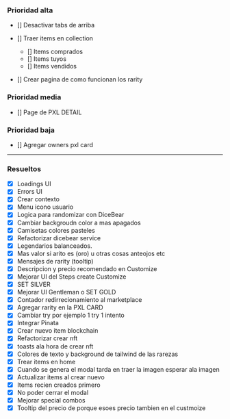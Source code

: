 ### Prioridad alta

- [] Desactivar tabs de arriba

- [] Traer items en collection

  - [] Items comprados
  - [] Items tuyos
  - [] Items vendidos

- [] Crear pagina de como funcionan los rarity

### Prioridad media

- [] Page de PXL DETAIL

### Prioridad baja

- [] Agregar owners pxl card

---

### Resueltos

- [x] Loadings UI
- [x] Errors UI
- [x] Crear contexto
- [x] Menu icono usuario
- [x] Logica para randomizar con DiceBear
- [x] Cambiar backgroudn color a mas apagados
- [x] Camisetas colores pasteles
- [x] Refactorizar dicebear service
- [x] Legendarios balanceados.
- [x] Mas valor si arito es (oro) u otras cosas anteojos etc
- [x] Mensajes de rarity (tooltip)
- [x] Descripcion y precio recomendado en Customize
- [x] Mejorar UI del Steps create Customize
- [x] SET SILVER
- [x] Mejorar UI Gentleman o SET GOLD
- [x] Contador redirrecionamiento al marketplace
- [x] Agregar rarity en la PXL CARD
- [x] Cambiar try por ejemplo 1 try 1 intento
- [x] Integrar Pinata
- [x] Crear nuevo item blockchain
- [x] Refactorizar crear nft
- [x] toasts ala hora de crear nft
- [x] Colores de texto y background de tailwind de las rarezas
- [x] Trear items en home
- [x] Cuando se genera el modal tarda en traer la imagen esperar ala imagen
- [x] Actualizar items al crear nuevo
- [x] Items recien creados primero
- [x] No poder cerrar el modal
- [x] Mejorar special combos
- [x] Tooltip del precio de porque esoes precio tambien en el custmoize
